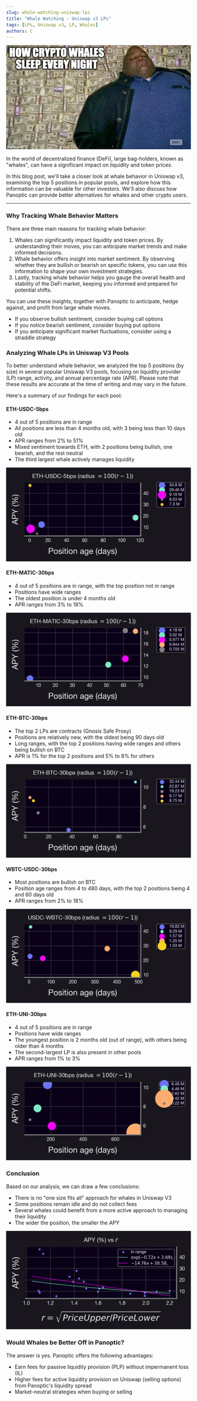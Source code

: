 ```yaml
---
slug: whale-watching-uniswap-lps
title: "Whale Watching - Uniswap v3 LPs"
tags: [LPs, Uniswap v3, LP, Whales]
authors: C
---
```

![img-1](./im1.jpeg)

In the world of decentralized finance (DeFi), large bag-holders, known as "whales", can have a significant impact on liquidity and token prices.

In this blog post, we'll take a closer look at whale behavior in Uniswap v3, examining the top 5 positions in popular pools, and explore how this information can be valuable for other investors. We'll also discuss how Panoptic can provide better alternatives for whales and other crypto users.

<!--truncate-->

---

### Why Tracking Whale Behavior Matters

There are three main reasons for tracking whale behavior:
1. Whales can significantly impact liquidity and token prices. By understanding their moves, you can anticipate market trends and make informed decisions.
2. Whale behavior offers insight into market sentiment. By observing whether they are bullish or bearish on specific tokens, you can use this information to shape your own investment strategies.
3. Lastly, tracking whale behavior helps you gauge the overall health and stability of the DeFi market, keeping you informed and prepared for potential shifts.

You can use these insights, together with Panoptic to anticipate, hedge against, and profit from large whale moves.
- If you observe bullish sentiment, consider buying call options
- If you notice bearish sentiment, consider buying put options
- If you anticipate significant market fluctuations, consider using a straddle strategy

### Analyzing Whale LPs in Uniswap V3 Pools

To better understand whale behavior, we analyzed the top 5 positions (by size) in several popular Uniswap V3 pools, focusing on liquidity provider (LP) range, activity, and annual percentage rate (APR). Please note that these results are accurate at the time of writing and may vary in the future.

Here's a summary of our findings for each pool:

#### ETH-USDC-5bps
- 4 out of 5 positions are in range
- All positions are less than 4 months old, with 3 being less than 10 days old
- APR ranges from 2% to 51%
- Mixed sentiment towards ETH, with 2 positions being bullish, one bearish, and the rest neutral
- The third largest whale actively manages liquidity

![im2](./im2.png)

#### ETH-MATIC-30bps
- 4 out of 5 positions are in range, with the top position not in range
- Positions have wide ranges
- The oldest position is under 4 months old
- APR ranges from 3% to 18%

![im3](./im3.png)

#### ETH-BTC-30bps
- The top 2 LPs are contracts (Gnosis Safe Proxy)
- Positions are relatively new, with the oldest being 90 days old
- Long ranges, with the top 2 positions having wide ranges and others being bullish on BTC
- APR is 1% for the top 2 positions and 5% to 8% for others

![im4](./im4.png)

#### WBTC-USDC-30bps
- Most positions are bullish on BTC
- Position age ranges from 4 to 480 days, with the top 2 positions being 4 and 60 days old
- APR ranges from 2% to 18%

![im5](./im5.png)

#### ETH-UNI-30bps
- 4 out of 5 positions are in range
- Positions have wide ranges
- The youngest position is 2 months old (out of range), with others being older than 4 months
- The second-largest LP is also present in other pools
- APR ranges from 1% to 3%

![im6](./im6.png)

### Conclusion
Based on our analysis, we can draw a few conclusions:
- There is no "one size fits all" approach for whales in Uniswap V3
- Some positions remain idle and do not collect fees
- Several whales could benefit from a more active approach to managing their liquidity
- The wider the position, the smaller the APY

![im7](./im7.png)

### Would Whales be Better Off in Panoptic? 
The answer is yes. Panoptic offers the following advantages:
- Earn fees for passive liquidity provision (PLP) without impermanent loss (IL)
- Higher fees for active liquidity provision on Uniswap (selling options) from Panoptic's liquidity spread
- Market-neutral strategies when buying or selling